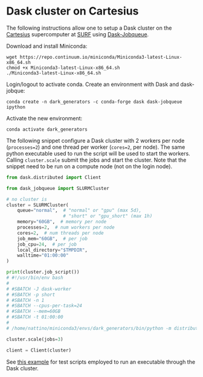 # Dask cluster on Cartesius

The following instructions allow one to setup a Dask cluster on the [Cartesius](https://userinfo.surfsara.nl/systems/cartesius) supercomputer at [SURF](https://www.surf.nl) using [Dask-Jobqueue](https://jobqueue.dask.org/en/latest/index.html).

Download and install Miniconda:
```shell
wget https://repo.continuum.io/miniconda/Miniconda3-latest-Linux-x86_64.sh
chmod +x Miniconda3-latest-Linux-x86_64.sh
./Miniconda3-latest-Linux-x86_64.sh
```

Login/logout to activate conda. Create an environment with Dask and dask-jobque:
```shell
conda create -n dark_generators -c conda-forge dask dask-jobqueue ipython
```

Activate the new environment:
```shell
conda activate dark_generators
```

The following snippet configure a Dask cluster with 2 workers per node (`processes=2`) and one thread per worker (`cores=2`, per node). The same python executable used to run the script will be used to start the workers. Calling `cluster.scale` submit the jobs and start the cluster. Note that the snippet need to be run on a compute node (not on the login node).

```python
from dask.distributed import Client

from dask_jobqueue import SLURMCluster

# no cluster is
cluster = SLURMCluster(
    queue="normal",  # "normal" or "gpu" (max 5d),
                     # "short" or "gpu_short" (max 1h)
    memory="60GB",  # memory per node
    processes=2,  # num workers per node
    cores=2,  # num threads per node
    job_mem="60GB",  # per job
    job_cpu=24,  # per job
    local_directory="$TMPDIR",
    walltime="01:00:00"
)

print(cluster.job_script())
# #!/usr/bin/env bash
#
# #SBATCH -J dask-worker
# #SBATCH -p short
# #SBATCH -n 1
# #SBATCH --cpus-per-task=24
# #SBATCH --mem=60GB
# #SBATCH -t 01:00:00
#
# /home/nattino/miniconda3/envs/dark_generators/bin/python -m distributed.cli.dask_worker tcp://145.100.203.172:40190 --nthreads 1 --nprocs 2 --memory-limit 27.94GiB --name dummy-name --nanny --death-timeout 60 --local-directory $TMPDIR --protocol tcp://

cluster.scale(jobs=3)

client = Client(cluster)
```

See [this example](`examples/hello_world`) for test scripts employed to run an executable through the Dask cluster.
